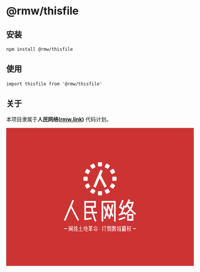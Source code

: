 # @rmw/thisfile

##  安装

```
npm install @rmw/thisfile
```

## 使用

```
import thisfile from '@rmw/thisfile'

```

## 关于

本项目隶属于**人民网络([rmw.link](//rmw.link))** 代码计划。

![人民网络](https://raw.githubusercontent.com/rmw-link/logo/master/rmw.red.bg.svg)
